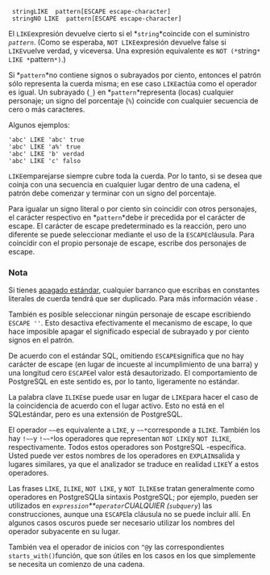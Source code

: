 ```
 stringLIKE  pattern[ESCAPE escape-character]
 stringNO LIKE  pattern[ESCAPE escape-character]
```

El  `LIKE`expresión devuelve cierto si el  *`string`*coincide con el suministro *`pattern`*. (Como se esperaba,  `NOT LIKE`expresión devuelve false si  `LIKE`vuelve verdad, y viceversa. Una expresión equivalente es `NOT (*`string`* LIKE *`pattern`*)`.)

Si  *`pattern`*no contiene signos o subrayados por ciento, entonces el patrón sólo representa la cuerda misma; en ese caso  `LIKE`actúa como el operador es igual. Un subrayado (`_`) en  *`pattern`*representa (locas) cualquier personaje; un signo del porcentaje (`%`) coincide con cualquier secuencia de cero o más caracteres.

Algunos ejemplos:

```
'abc' LIKE 'abc' true
'abc' LIKE 'a%' true
'abc' LIKE 'b' verdad
'abc' LIKE 'c' falso
```

 `LIKE`emparejarse siempre cubre toda la cuerda. Por lo tanto, si se desea que coinja con  una secuencia en cualquier lugar dentro de una cadena, el patrón debe  comenzar y terminar con un signo del porcentaje.

Para igualar un signo literal o por ciento sin coincidir con otros personajes, el carácter respectivo en  *`pattern`*debe ir precedida por el carácter de escape. El carácter de escape  predeterminado es la reacción, pero uno diferente se puede seleccionar  mediante el uso de la  `ESCAPE`cláusula. Para coincidir con el propio personaje de escape, escribe dos personajes de escape.

### Nota

Si tienes [apagado estándar,](https://www.postgresql.org/docs/current/runtime-config-compatible.html#GUC-STANDARD-CONFORMING-STRINGS) cualquier barranco que escribas en constantes literales de cuerda tendrá que ser duplicado. Para más información véase .

También es posible seleccionar ningún personaje de escape escribiendo `ESCAPE ''`. Esto desactiva efectivamente el mecanismo de escape, lo que hace  imposible apagar el significado especial de subrayado y por ciento  signos en el patrón.

De acuerdo con el estándar SQL, omitiendo  `ESCAPE`significa que no hay carácter de escape (en lugar de incueste al incumplimiento de una barra) y una longitud cero  `ESCAPE`el valor está desautorizado. El comportamiento de PostgreSQL en este sentido es, por lo tanto, ligeramente no estándar.

La palabra clave  `ILIKE`se puede usar en lugar de  `LIKE`para hacer el caso de la coincidencia de acuerdo con el lugar activo. Esto no está en el  SQLestándar, pero es una extensión de PostgreSQL.

El operador  `~~`es equivalente a `LIKE`, y  `~~*`corresponde a `ILIKE`. También los hay  `!~~`y  `!~~*`los operadores que representan  `NOT LIKE`y `NOT ILIKE`, respectivamente. Todos estos operadores son PostgreSQL -específica. Usted puede ver estos nombres de los operadores en  `EXPLAIN`salida y lugares similares, ya que el analizador se traduce en realidad  `LIKE`Y a estos operadores.

Las frases `LIKE`, `ILIKE`, `NOT LIKE`, y  `NOT ILIKE`se tratan generalmente como operadores en PostgreSQLla sintaxis PostgreSQL; por ejemplo, pueden ser utilizados en   *`expression`**`operator`*CUALQUIER (*`subquery`*) las construcciones, aunque una  `ESCAPE`la cláusula no se puede incluir allí. En algunos casos oscuros puede ser  necesario utilizar los nombres del operador subyacente en su lugar.

También vea el operador de inicios con  `^@`y las correspondientes  `starts_with()`función, que son útiles en los casos en los que simplemente se necesita un comienzo de una cadena.